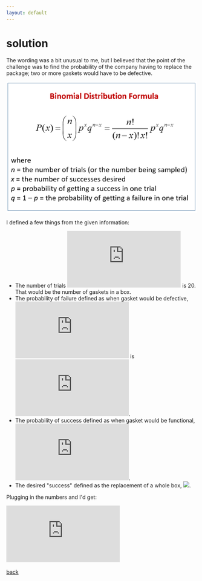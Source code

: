 ```yaml
---
layout: default
---
```


# solution

The wording was a bit unusual to me, but I believed that the point of the challenge was to find the probability of the company having to replace the package; two or more gaskets would have to be defective. 

![](images/binomial.png)

I defined a few things from the given information:

- The number of trials ![](https://latex.codecogs.com/svg.latex?n) is 20. That would be the number of gaskets in a box.
- The probability of failure defined as when gasket would be defective, ![](https://latex.codecogs.com/svg.latex?q&space;=&space;1&space;-&space;p) is ![](https://latex.codecogs.com/svg.latex?0.01).
- The probability of success defined as when gasket would be functional, ![](https://latex.codecogs.com/svg.latex?p&space;=&space;0.99).
- The desired "success" defined as the replacement of a whole box, ![](https://latex.codecogs.com/svg.latex?P(x\geq2)&space;=&space;1&space;-&space;P(x&space;<&space;2)).

Plugging in the numbers and I'd get:

![](https://latex.codecogs.com/svg.latex?y%3Dx%5E2)

[back](./challenge.md)
